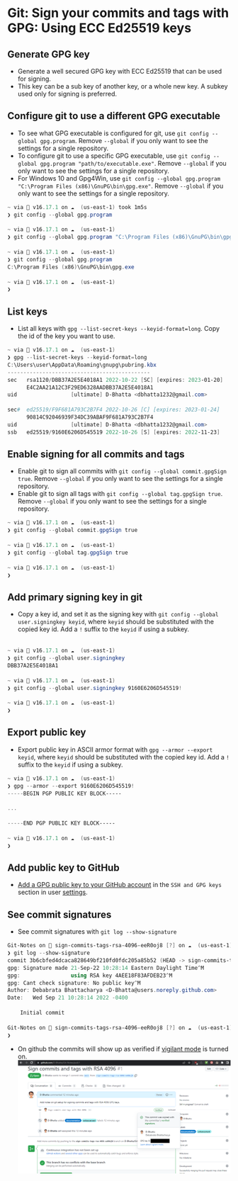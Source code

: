 # Git: Sign your commits and tags with GPG: Using ECC Ed25519 keys

## Generate GPG key

- Generate a well secured GPG key with ECC Ed25519 that can be used for signing.
- This key can be a sub key of another key, or a whole new key. A subkey used only for signing is preferred.

## Configure git to use a different GPG executable

- To see what GPG executable is configured for git, use `git config --global gpg.program`. Remove `--global` if you only want to see the settings for a single repository.
- To configure git to use a specific GPG executable, use `git config --global gpg.program "path/to/executable.exe"`. Remove `--global` if you only want to see the settings for a single repository.
- For Windows 10 and Gpg4Win, use `git config --global gpg.program "C:\Program Files (x86)\GnuPG\bin\gpg.exe"`. Remove `--global` if you only want to see the settings for a single repository.

```powershell
~ via  v16.17.1 on ☁️  (us-east-1) took 1m5s
❯ git config --global gpg.program

~ via  v16.17.1 on ☁️  (us-east-1)
❯ git config --global gpg.program "C:\Program Files (x86)\GnuPG\bin\gpg.exe"

~ via  v16.17.1 on ☁️  (us-east-1)
❯ git config --global gpg.program
C:\Program Files (x86)\GnuPG\bin\gpg.exe

~ via  v16.17.1 on ☁️  (us-east-1)
❯
```

## List keys

- List all keys with `gpg --list-secret-keys --keyid-format=long`. Copy the id of the key you want to use.

```powershell
~ via  v16.17.1 on ☁️  (us-east-1)
❯ gpg --list-secret-keys --keyid-format=long
C:\Users\user\AppData\Roaming\gnupg\pubring.kbx
---------------------------------------------
sec   rsa1120/DBB37A2E5E4018A1 2022-10-22 [SC] [expires: 2023-01-20]
      E4C2AA21A12C3F29ED6328AADBB37A2E5E4018A1
uid                 [ultimate] D-Bhatta <dbhatta1232@gmail.com>

sec#  ed25519/F9F681A793C2B7F4 2022-10-26 [C] [expires: 2023-01-24]
      90814C92046939F34DC39ABAF9F681A793C2B7F4
uid                 [ultimate] D-Bhatta <dbhatta1232@gmail.com>
ssb   ed25519/9160E6206D545519 2022-10-26 [S] [expires: 2022-11-23]

```

## Enable signing for all commits and tags

- Enable git to sign all commits with `git config --global commit.gpgSign true`. Remove `--global` if you only want to see the settings for a single repository.
- Enable git to sign all tags with `git config --global tag.gpgSign true`. Remove `--global` if you only want to see the settings for a single repository.

```powershell
~ via  v16.17.1 on ☁️  (us-east-1)
❯ git config --global commit.gpgSign true

~ via  v16.17.1 on ☁️  (us-east-1)
❯ git config --global tag.gpgSign true

~ via  v16.17.1 on ☁️  (us-east-1)
❯
```

## Add primary signing key in git

- Copy a key id, and set it as the signing key with `git config --global user.signingkey keyid`, where `keyid` should be substituted with the copied key id. Add a `!` suffix to the `keyid` if using a subkey.

```powershell

~ via  v16.17.1 on ☁️  (us-east-1)
❯ git config --global user.signingkey
DBB37A2E5E4018A1

~ via  v16.17.1 on ☁️  (us-east-1)
❯ git config --global user.signingkey 9160E6206D545519!

~ via  v16.17.1 on ☁️  (us-east-1)
❯
```

## Export public key

- Export public key in ASCII armor format with `gpg --armor --export keyid`,  where `keyid` should be substituted with the copied key id. Add a `!` suffix to the `keyid` if using a subkey.

```powershell
~ via  v16.17.1 on ☁️  (us-east-1)
❯ gpg --armor --export 9160E6206D545519!
-----BEGIN PGP PUBLIC KEY BLOCK-----

...

-----END PGP PUBLIC KEY BLOCK-----

~ via  v16.17.1 on ☁️  (us-east-1)
❯
```

## Add public key to GitHub

- [Add a GPG public key to your GitHub account](https://docs.github.com/en/authentication/managing-commit-signature-verification/adding-a-gpg-key-to-your-github-account) in the `SSH and GPG keys` section in user [settings](https://github.com/settings/keys).

## See commit signatures

- See commit signatures with `git log --show-signature`

```powershell
Git-Notes on  sign-commits-tags-rsa-4096-eeR0oj8 [?] on ☁️  (us-east-1) 
❯ git log --show-signature
commit 3b6cbfed4dcaca828649bf210fd0fdc205a85b52 (HEAD -> sign-commits-tags-rsa-4096-eeR0oj8, origin/main, origin/HEAD, main)
gpg: Signature made 21-Sep-22 10:28:14 Eastern Daylight Time^M
gpg:                using RSA key 4AEE18F83AFDEB23^M
gpg: Cant check signature: No public key^M
Author: Debabrata Bhattacharya <D-Bhatta@users.noreply.github.com>
Date:   Wed Sep 21 10:28:14 2022 -0400

    Initial commit

Git-Notes on  sign-commits-tags-rsa-4096-eeR0oj8 [?] on ☁️  (us-east-1) 
❯
```

- On github the commits will show up as verified if [vigilant mode](https://docs.github.com/en/authentication/managing-commit-signature-verification/displaying-verification-statuses-for-all-of-your-commits) is turned on.
  ![Image of a pull request on GitHub. There is a pill component beside a commit that says verified. It is called a verified badge. Clicking on the pill component opens a modal and displays committer's username, their full name, and their GPG key ID, as well as a link to know more about vigilant mode. These are vertically arranged.](../static/img/git-hub-signed-commit-signature-verified.png "Verified badge on commit")
